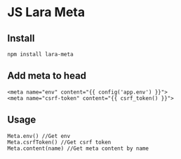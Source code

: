 # JS Lara Meta
## Install
`npm install lara-meta`

## Add meta to head
```blade
<meta name="env" content="{{ config('app.env') }}">
<meta name="csrf-token" content="{{ csrf_token() }}">
```
## Usage
```JS
Meta.env() //Get env
Meta.csrfToken() //Get csrf token
Meta.content(name) //Get meta content by name
```